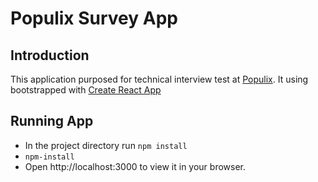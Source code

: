 # Populix Survey App 

## Introduction

This application purposed for technical interview test at [Populix](https://info.populix.co/en/home-en/). It using bootstrapped with [Create React App](https://github.com/facebook/create-react-app)

## Running App

* In the project directory run `npm install`
* `npm-install`
* Open http://localhost:3000 to view it in your browser.